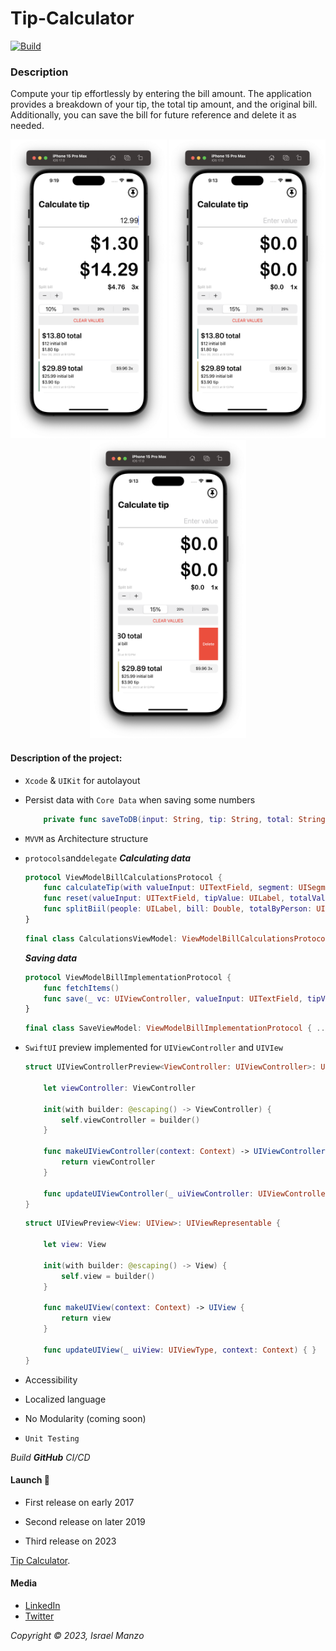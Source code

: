 # Tip-Calculator

[![Build](https://github.com/israman30/Tip-Calculator/actions/workflows/build.yml/badge.svg)](https://github.com/israman30/Tip-Calculator/actions/workflows/build.yml)

### Description

Compute your tip effortlessly by entering the bill amount. The application provides a breakdown of your tip, the total tip amount, and the original bill. Additionally, you can save the bill for future reference and delete it as needed.

<p align="center">
<img src="/img/one.png" width="250"> <img src="/img/two.png" width="250"> <img src="/img/three.png" width="250">
</p>

#### Description of the project:

- ```Xcode``` & ```UIKit``` for autolayout

- Persist data with ```Core Data``` when saving some numbers
    ```swift
        private func saveToDB(input: String, tip: String, total: String, splitTotal: String?, splitPeopleQuantity: String?) { ... }
    ```

- ```MVVM``` as Architecture structure
- ```protocols```and```delegate```
    <strong>_Calculating data_</strong>
    ```swift
    protocol ViewModelBillCalculationsProtocol {
        func calculateTip(with valueInput: UITextField, segment: UISegmentedControl, tipValue: UILabel, totalValue: UILabel)
        func reset(valueInput: UITextField, tipValue: UILabel, totalValue: UILabel, totalByPerson: UILabel, peopleQuantity: UILabel)
        func splitBiil(people: UILabel, bill: Double, totalByPerson: UILabel)
    }
    ```
    ```swift
    final class CalculationsViewModel: ViewModelBillCalculationsProtocol { ... }
    ```
    <strong>_Saving data_</strong>
    ```swift
    protocol ViewModelBillImplementationProtocol {
        func fetchItems()
        func save(_ vc: UIViewController, valueInput: UITextField, tipValue: UILabel, totalValue: UILabel, splitTotal: UILabel?, splitPeopleQuantity: UILabel?)
    }
    ```
    ```swift
    final class SaveViewModel: ViewModelBillImplementationProtocol { ... }
    ```
- ```SwiftUI``` preview implemented for ```UIViewController``` and ```UIVIew```
    ```swift
    struct UIViewControllerPreview<ViewController: UIViewController>: UIViewControllerRepresentable {
    
        let viewController: ViewController
    
        init(with builder: @escaping() -> ViewController) {
            self.viewController = builder()
        }
    
        func makeUIViewController(context: Context) -> UIViewController {
            return viewController
        }
        
        func updateUIViewController(_ uiViewController: UIViewControllerType, context: Context) { }
    }
    ```
    ```swift
    struct UIViewPreview<View: UIView>: UIViewRepresentable {
   
        let view: View
        
        init(with builder: @escaping() -> View) {
            self.view = builder()
        }
        
        func makeUIView(context: Context) -> UIView {
            return view
        }
        
        func updateUIView(_ uiView: UIViewType, context: Context) { }
    }
    ```
- Accessibility

- Localized language

- No Modularity (coming soon)

- ```Unit Testing``` 

 _Build <strong>GitHub</strong> CI/CD_

#### Launch :rocket:
- First release on early 2017

- Second release on later 2019

- Third release on 2023

[Tip Calculator](https://itunes.apple.com/us/app/my-new-news/id1210234219?mt=8).

#### Media
- [LinkedIn](https://www.linkedin.com/in/israel-manzo/) 
- [Twitter](https://twitter.com/israman30)

_Copyright &copy; 2023, Israel Manzo_
